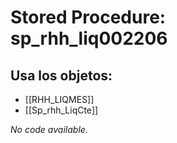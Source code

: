 # Stored Procedure: sp_rhh_liq002206

## Usa los objetos:
- [[RHH_LIQMES]]
- [[Sp_rhh_LiqCte]]

*No code available.*
